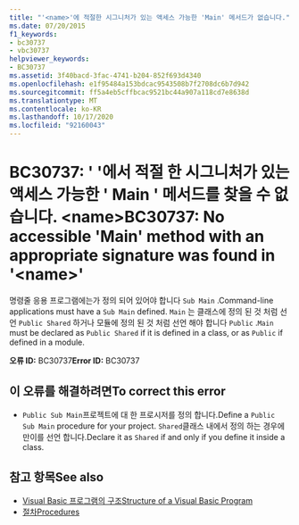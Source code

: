 ```yaml
---
title: "'<name>'에 적절한 시그니처가 있는 액세스 가능한 'Main' 메서드가 없습니다."
ms.date: 07/20/2015
f1_keywords:
- bc30737
- vbc30737
helpviewer_keywords:
- BC30737
ms.assetid: 3f40bacd-3fac-4741-b204-852f693d4340
ms.openlocfilehash: e1f95484a153bdcac9543508b7f2708dc6b7d942
ms.sourcegitcommit: ff5a4eb5cffbcac9521bc44a907a118cd7e8638d
ms.translationtype: MT
ms.contentlocale: ko-KR
ms.lasthandoff: 10/17/2020
ms.locfileid: "92160043"
---
```

# <a name="bc30737-no-accessible-main-method-with-an-appropriate-signature-was-found-in-name"></a><span data-ttu-id="e3db0-102">BC30737: ' '에서 적절 한 시그니처가 있는 액세스 가능한 ' Main ' 메서드를 찾을 수 없습니다. \<name></span><span class="sxs-lookup"><span data-stu-id="e3db0-102">BC30737: No accessible 'Main' method with an appropriate signature was found in '\<name>'</span></span>

<span data-ttu-id="e3db0-103">명령줄 응용 프로그램에는가 정의 되어 있어야 합니다 `Sub Main` .</span><span class="sxs-lookup"><span data-stu-id="e3db0-103">Command-line applications must have a `Sub Main` defined.</span></span> <span data-ttu-id="e3db0-104">`Main` 는 클래스에 정의 된 것 처럼 선언 `Public Shared` 하거나 모듈에 정의 된 것 처럼 선언 해야 합니다 `Public` .</span><span class="sxs-lookup"><span data-stu-id="e3db0-104">`Main` must be declared as `Public Shared` if it is defined in a class, or as `Public` if defined in a module.</span></span>

 <span data-ttu-id="e3db0-105">**오류 ID:** BC30737</span><span class="sxs-lookup"><span data-stu-id="e3db0-105">**Error ID:** BC30737</span></span>

## <a name="to-correct-this-error"></a><span data-ttu-id="e3db0-106">이 오류를 해결하려면</span><span class="sxs-lookup"><span data-stu-id="e3db0-106">To correct this error</span></span>

- <span data-ttu-id="e3db0-107">`Public Sub Main`프로젝트에 대 한 프로시저를 정의 합니다.</span><span class="sxs-lookup"><span data-stu-id="e3db0-107">Define a `Public Sub Main` procedure for your project.</span></span> <span data-ttu-id="e3db0-108">`Shared`클래스 내에서 정의 하는 경우에만이를 선언 합니다.</span><span class="sxs-lookup"><span data-stu-id="e3db0-108">Declare it as `Shared` if and only if you define it inside a class.</span></span>

## <a name="see-also"></a><span data-ttu-id="e3db0-109">참고 항목</span><span class="sxs-lookup"><span data-stu-id="e3db0-109">See also</span></span>

- [<span data-ttu-id="e3db0-110">Visual Basic 프로그램의 구조</span><span class="sxs-lookup"><span data-stu-id="e3db0-110">Structure of a Visual Basic Program</span></span>](../../programming-guide/program-structure/structure-of-a-visual-basic-program.md)
- [<span data-ttu-id="e3db0-111">절차</span><span class="sxs-lookup"><span data-stu-id="e3db0-111">Procedures</span></span>](../../programming-guide/language-features/procedures/index.md)
